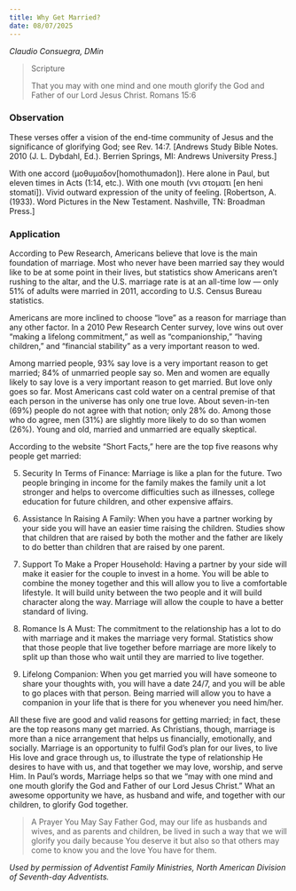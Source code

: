 ```yaml
---
title: Why Get Married?
date: 08/07/2025
---
```


_Claudio Consuegra, DMin_

> <p>Scripture</p>
> That you may with one mind and one mouth glorify the God and Father of our Lord Jesus Christ. Romans 15:6

### Observation

These verses offer a vision of the end-time community of Jesus and the significance of glorifying God; see Rev. 14:7. [Andrews Study Bible Notes. 2010 (J. L. Dybdahl, Ed.). Berrien Springs, MI: Andrews University Press.]

With one accord (μοθυμαδον[homothumadon]). Here alone in Paul, but eleven times in Acts (1:14, etc.). With one mouth (ννι στοματι [en heni stomati]). Vivid outward expression of the unity of feeling. [Robertson, A. (1933). Word Pictures in the New Testament. Nashville, TN: Broadman Press.]

### Application

According to Pew Research, Americans believe that love is the main foundation of marriage. Most who never have been married say they would like to be at some point in their lives, but statistics show Americans aren’t rushing to the altar, and the U.S. marriage rate is at an all-time low — only 51% of adults were married in 2011, according to U.S. Census Bureau statistics.

Americans are more inclined to choose “love” as a reason for marriage than any other factor. In a 2010 Pew Research Center survey, love wins out over “making a lifelong commitment,” as well as “companionship,” “having children,” and “financial stability” as a very important reason to wed.

Among married people, 93% say love is a very important reason to get married; 84% of unmarried people say so. Men and women are equally likely to say love is a very important reason to get married. But love only goes so far. Most Americans cast cold water on a central premise of that each person in the universe has only one true love. About seven-in-ten (69%) people do not agree with that notion; only 28% do. Among those who do agree, men (31%) are slightly more likely to do so than women (26%). Young and old, married and unmarried are equally skeptical.

According to the website “Short Facts,” here are the top five reasons why people get married:

5. Security In Terms of Finance: Marriage is like a plan for the future. Two people bringing in income for the family makes the family unit a lot stronger and helps to overcome difficulties such as illnesses, college education for future children, and other expensive affairs.

4. Assistance In Raising A Family: When you have a partner working by your side you will have an easier time raising the children. Studies show that children that are raised by both the mother and the father are likely to do better than children that are raised by one parent.

3. Support To Make a Proper Household: Having a partner by your side will make it easier for the couple to invest in a home. You will be able to combine the money together and this will allow you to live a comfortable lifestyle. It will build unity between the two people and it will build character along the way. Marriage will allow the couple to have a better standard of living.

2. Romance Is A Must: The commitment to the relationship has a lot to do with marriage and it makes the marriage very formal. Statistics show that those people that live together before marriage are more likely to split up than those who wait until they are married to live together.

1. Lifelong Companion: When you get married you will have someone to share your thoughts with, you will have a date 24/7, and you will be able to go places with that person. Being married will allow you to have a companion in your life that is there for you whenever you need him/her.

All these five are good and valid reasons for getting married; in fact, these are the top reasons many get married. As Christians, though, marriage is more than a nice arrangement that helps us financially, emotionally, and socially. Marriage is an opportunity to fulfil God’s plan for our lives, to live His love and grace through us, to illustrate the type of relationship He desires to have with us, and that together we may love, worship, and serve Him. In Paul’s words, Marriage helps so that we “may with one mind and one mouth glorify the God and Father of our Lord Jesus Christ.” What an awesome opportunity we have, as husband and wife, and together with our children, to glorify God together.

> <callout>A Prayer You May Say</callout>
> Father God, may our life as husbands and wives, and as parents and children, be lived in such a way that we will glorify you daily because You deserve it but also so that others may come to know you and the love You have for them.

_Used by permission of Adventist Family Ministries, North American Division of Seventh-day Adventists._